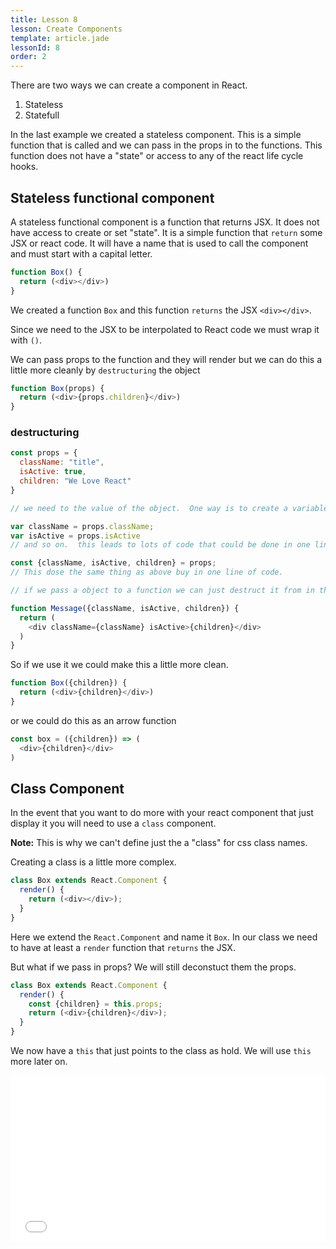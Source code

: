 ```yaml
---
title: Lesson 8
lesson: Create Components
template: article.jade
lessonId: 8
order: 2
---
```


There are two ways we can create a component in React.

1. Stateless
2. Statefull

In the last example we created a stateless component.  This is a simple function that is called and we can pass in the props in to the functions.  This function does not have a "state" or access to any of the react life cycle hooks.

## Stateless functional component

A stateless functional component is a function that returns JSX.  It does not have access to create or set "state".  It is a simple function that `return` some JSX or react code.  It will have a name that is used to call the component and must start with a capital letter.

```javascript
function Box() {
  return (<div></div>)
}
```

We created a function `Box` and this function `returns` the JSX `<div></div>`.

Since we need to the JSX to be interpolated to React code we must wrap it with `()`.

We can pass props to the function and they will render but we can do this a little more cleanly by `destructuring` the object

```javascript
function Box(props) {
  return (<div>{props.children}</div>)
}
```

### destructuring

```javascript
const props = {
  className: "title",
  isActive: true,
  children: "We Love React"
}

// we need to the value of the object.  One way is to create a variable for each.

var className = props.className;
var isActive = props.isActive
// and so on.  this leads to lots of code that could be done in one line of code.

const {className, isActive, children} = props;
// This dose the same thing as above buy in one line of code.

// if we pass a object to a function we can just destruct it from in the function name.

function Message({className, isActive, children}) {
  return (
    <div className={className} isActive>{children}</div>
  )
}
```

So if we use it we could make this a little more clean.

```javascript
function Box({children}) {
  return (<div>{children}</div>)
}
```
or we could do this as an arrow function

```javascript
const box = ({children}) => (
  <div>{children}</div>
)
```

## Class Component

In the event that you want to do more with your react component that just display it you will need to use a `class` component.

**Note:** This is why we can't define just the a "class" for css class names.

Creating a class is a little more complex.

```javascript
class Box extends React.Component {
  render() {
    return (<div></div>);
  }
}
```

Here we extend the `React.Component` and name it `Box`.  In our class we need to have at least a `render` function that `returns` the JSX.

But what if we pass in props?  We will still deconstuct them the props.

```javascript
class Box extends React.Component {
  render() {
    const {children} = this.props;
    return (<div>{children}</div>);
  }
}
```

We now have a `this` that just points to the class as hold.  We will use `this` more later on.

<iframe height='265' scrolling='no' title='React Class' src='//codepen.io/danhahn/embed/QJvWPg/?height=265&theme-id=light&default-tab=js,result' frameborder='no' allowtransparency='true' allowfullscreen='true' style='width: 100%;'>See the Pen <a href='https://codepen.io/danhahn/pen/QJvWPg/'>React Class</a> by Dan Hahn (<a href='https://codepen.io/danhahn'>@danhahn</a>) on <a href='https://codepen.io'>CodePen</a>.
</iframe>